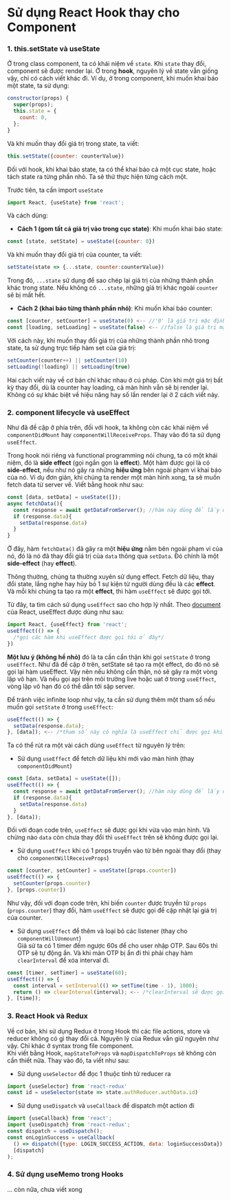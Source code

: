 # Sử dụng React Hook thay cho Component

### 1. this.setState và useState  
Ở trong class component, ta có khái niệm về `state`. Khi `state` thay đổi, component sẽ được render lại. Ở trong **hook**, nguyên lý về state vẫn giống vậy, chỉ có cách viết khác đi. Ví dụ, ở trong component, khi muốn khai báo một state, ta sử dụng:
```javascript
constructor(props) {
  super(props);
  this.state = {
    count: 0,
  };
}
```
Và khi muốn thay đổi giá trị trong state, ta viết: 
```javascript
this.setState({counter: counterValue})
```
Đối với hook, khi khai báo state, ta có thể khai báo cả một cục state, hoặc tách state ra từng phần nhỏ. Ta sẽ thử thực hiện từng cách một.

Trước tiên, ta cần import `useState`
```javascript
import React, {useState} from 'react';
```
Và cách dùng:
- **Cách 1 (gom tất cả giá trị vào trong cục state)**: Khi muốn khai báo state:
```javascript
const [state, setState] = useState({counter: 0})
```
Và khi muốn thay đổi giá trị của counter, ta viết:
```javascript
setState(state => {...state, counter:counterValue})
```
Trong đó, `...state` sử dụng để sao chép lại giá trị của những thành phần khác trong state. Nếu không có `...state`, những giá trị khác ngoài `counter` sẽ bị mất hết.  
- **Cách 2 (khai báo từng thành phần nhỏ)**: Khi muốn khai báo counter:
```javascript
const [counter, setCounter] = useState(0) <-- //'0' là giá trị mặc định của counter
const [loading, setLoading] = useState(false) <-- //false là giá trị mặc định của loading
```
Với cách này, khi muốn thay đổi giá trị của những thành phần nhỏ trong state, ta  sử dụng trực tiếp hàm set của giá trị:
```javascript
setCounter(counter++) || setCounter(10)
setLoading(!loading) || setLoading(true) 
```
Hai cách viết này về cơ bản chỉ khác nhau ở cú pháp. Còn khi một giá trị bất kỳ thay đổi, dù là counter hay loading, cả màn hình vẫn sẽ bị render lại. Không có sự khác biệt về hiệu năng hay số lần render lại ở 2 cách viết này.
### 2. component lifecycle và useEffect
Như đã đề cập ở phía trên, đối với hook, ta không còn các khái niệm về `componentDidMount` hay `componentWillReceiveProps`. Thay vào đó ta sử dụng `useEffect`.

  
Trong hook nói riêng và functional programming nói chung, ta có một khái niệm, đó là **side effect** (gọi ngắn gọn là **effect**). Một hàm được gọi là có **side-effect**, nếu như nó gây ra những **hiệu ứng** bên ngoài phạm vi khai báo của nó. Ví dụ đơn giản, khi chúng ta render một màn hình xong, ta sẽ muốn fetch data từ server về. Viết bằng hook như sau:
```javascript
const [data, setData] = useState([]);
async fetchData(){
  const response = await getDataFromServer(); //hàm này dùng để lấy data về
  if (response.data){
    setData(response.data)
  }
}
```
Ở đây, hàm `fetchData()` đã gây ra một **hiệu ứng** nằm bên ngoài phạm vi của nó, đó là nó đã thay đổi giá trị của `data` thông qua `setData`. Đó chính là một **side-effect** (hay **effect**).  

Thông thường, chúng ta thường xuyên sử dụng effect. Fetch dữ liệu, thay đổi state, lắng nghe hay hủy bỏ 1 sự kiện từ người dùng đều là các **effect**. Và mỗi khi chúng ta tạo ra một **effect**, thì hàm `useEffect` sẽ được gọi tới.

Từ đây, ta tìm cách sử dụng `useEffect` sao cho hợp lý nhất. Theo [document](https://reactjs.org/docs/hooks-effect.html) của React, useEffect được dùng như sau: 
```javascript
import React, {useEffect} from 'react';
useEffect(() => {
  /*gọi các hàm khi useEffect được gọi tới ở đây*/
})
```
**Một lưu ý (không hề nhỏ)** đó là ta cần cẩn thận khi gọi `setState` ở trong `useEffect`. Như đã đề cập ở trên, setState sẽ tạo ra một effect, do đó nó sẽ gọi lại hàm useEffect. Vậy nên nếu không cẩn thận, nó sẽ gây ra một vòng lặp vô hạn. Và nếu gọi api trên môi trường live hoặc uat ở trong `useEffect`, vòng lặp vô hạn đó có thể dẫn tới sập server.

Để tránh việc infinite loop như vậy, ta cần sử dụng thêm một tham số nếu muốn gọi `setState` ở trong `useEffect`:
```javascript
useEffect(() => {
  setData(response.data);
}, [data]); <-- /*tham số này có nghĩa là useEffect chỉ được gọi khi data thay đổi*/
```

Ta có thể rút ra một vài cách dùng `useEffect` từ nguyên lý trên:
- Sử dụng `useEffect` để fetch dữ liệu khi mới vào màn hình (thay `componentDidMount`)
```javascript
const [data, setData] = useState([]);
useEffect(() => {
  const response = await getDataFromServer(); //hàm này dùng để lấy data về
  if (response.data){
    setData(response.data)
  }
}, [data]);
```
Đối với đoạn code trên, `useEffect` sẽ được gọi khi vừa vào màn hình. Và chừng nào `data` còn chưa thay đổi thì `useEffect` trên sẽ không được gọi lại.
- Sử dụng `useEffect` khi có 1 props truyền vào từ bên ngoài thay đổi (thay cho `componentWillReceiveProps`)
```javascript
const [counter, setCounter] = useState([props.counter])
useEffect(() => {
  setCounter(props.counter)
}, [props.counter])
```
Như vậy, đối với đoạn code trên, khi biến `counter` được truyền từ `props` (`props.counter`) thay đổi, hàm `useEffect` sẽ được gọi để cập nhật lại giá trị của counter. 
- Sử dụng `useEffect` để thêm và loại bỏ các listener (thay cho `componentWillUnmount`)  
Giả sử ta có 1 timer đếm ngược 60s để cho user nhập OTP. Sau 60s thì OTP sẽ tự động ẩn. Và khi màn OTP bị ẩn đi thì phải chạy hàm `clearInterval` để xóa interval đi.
```javascript
const [timer, setTimer] = useState(60);
useEffect(() => {
  const interval = setInterval(() => setTime(time - 1), 1000);
  return () => clearInterval(interval); <-- /*clearInterval sẽ được gọi khi ẩn màn hình*/ 
}, [time]);
```

### 3. React Hook và Redux
Về cơ bản, khi sử dụng Redux ở trong Hook thì các file actions, store và reducer không có gì thay đổi cả. Nguyên lý của Redux vẫn giữ nguyên như vậy. Chỉ khác ở syntax trong file component.  
Khi viết bằng Hook, `mapStateToProps` và `mapDispatchToProps` sẽ không còn cần thiết nữa. Thay vào đó, ta viết như sau:
- Sử dụng `useSelector` để đọc 1 thuộc tính từ reducer ra
```javascript
import {useSelector} from 'react-redux'
const id = useSelector(state => state.authReducer.authData.id)
```
- Sử dụng `useDispatch` và `useCallback` để dispatch một action đi
```javascript
import {useCallback} from 'react';
import {useDispatch} from 'react-redux';
const dispatch = useDispatch();
const onLoginSuccess = useCallback(
  () => dispatch({type: LOGIN_SUCCESS_ACTION, data: loginSuccessData}), 
  [dispatch]
); 
``` 
### 4. Sử dụng useMemo trong Hooks
... còn nữa, chưa viết xong

